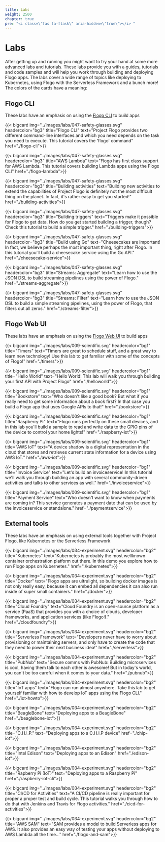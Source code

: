 ```yaml
---
title: Labs
weight: 2500
chapter: true
pre: "<i class=\"fas fa-flask\" aria-hidden=\"true\"></i> "
---
```


# Labs

After getting up and running you might want to try your hand at some more advanced labs and tutorials. These labs provide you with a guides, tutorials and code samples and will help you work through building and deploying Flogo apps. The labs cover a wide range of topics like deploying to Kubernetes, using Flogo with the Serverless Framework and a bunch more! The colors of the cards have a meaning:

## Flogo CLI

These labs have an emphasis on using the [Flogo CLI](../getting-started/getting-started-cli) to build apps

<div class="cards">

  {{< bigcard img="../images/labs/047-safety-glasses.svg" headercolor="bg3" title="Flogo CLI" text="Project Flogo provides two different command-line interfaces and which you need depends on the task you need to execute. This tutorial covers the 'flogo' command" href="./flogo-cli">}}

  {{< bigcard img="../images/labs/047-safety-glasses.svg" headercolor="bg3" title="AWS Lambda" text="Flogo has first class support for AWS Lambda. This tutorial covers building Lambda apps using the Flogo CLI" href="./flogo-lambda">}}

  {{< bigcard img="../images/labs/047-safety-glasses.svg" headercolor="bg3" title="Building activities" text="Building new activities to extend the capabilities of Project Flogo is definitely not the most difficult thing on the planet. In fact, it's rather easy to get you started!" href="./building-activities">}}

  {{< bigcard img="../images/labs/047-safety-glasses.svg" headercolor="bg3" title="Building triggers" text="Triggers make it possible for Flogo to get data. How do you get started building a trigger, though? Check this tutorial to build a simple trigger." href="./building-triggers">}}

  {{< bigcard img="../images/labs/047-safety-glasses.svg" headercolor="bg3" title="Build using Go" text="Cheesecakes are important! In fact, we believe perhaps the most important thing, right after Flogo. In this tutorial you'll build a cheesecake service using the Go API." href="./cheesecake-service">}}

  {{< bigcard img="../images/labs/047-safety-glasses.svg" headercolor="bg3" title="Streams: Aggregate" text="Learn how to use the JSON DSL to build streaming pipelines using the power of Flogo." href="./streams-aggregate">}}

  {{< bigcard img="../images/labs/047-safety-glasses.svg" headercolor="bg3" title="Streams: Filter" text="Learn how to use the JSON DSL to build a simple streaming pipelines, using the power of Flogo, that filters out all zeros." href="./streams-filter">}}

</div>

## Flogo Web UI

These labs have an emphasis on using the [Flogo Web UI](../getting-started/getting-started-webui) to build apps

<div class="cards">

  {{< bigcard img="../images/labs/009-scientific.svg" headercolor="bg1" title="Timers" text="Timers are great to schedule stuff, and a great way to learn new technology! Use this lab to get familiar with some of the concepts of Flogo!" href="./timers">}}

  {{< bigcard img="../images/labs/009-scientific.svg" headercolor="bg1" title="Hello World" text="Hello World! This lab will walk you through building your first API with Project Flogo" href="./helloworld">}}

  {{< bigcard img="../images/labs/009-scientific.svg" headercolor="bg1" title="Bookstore" text="Who doesn't like a good book? But what if you really need to get some information about a book first? In that case you build a Flogo app that uses Google APIs to that!" href="./bookstore">}}

  {{< bigcard img="../images/labs/009-scientific.svg" headercolor="bg1" title="Raspberry Pi" text="Flogo runs perfectly on these small devices, and in this lab you'll build a sample to read and write data to the GPIO pins of the device to control your home lights!" href="./raspberry-iot">}}

  {{< bigcard img="../images/labs/009-scientific.svg" headercolor="bg1" title="AWS IoT" text="A device shadow is a digital representation in the cloud that stores and retrieves current state information for a device using AWS IoT." href="./aws-iot">}}

  {{< bigcard img="../images/labs/009-scientific.svg" headercolor="bg1" title="Invoice Service" text="Let's build an invoiceservice! In this tutorial we'll walk you through building an app with several community-driven activities and talks to other services as well." href="./invoiceservice">}}

  {{< bigcard img="../images/labs/009-scientific.svg" headercolor="bg1" title="Payment Service" text="Who doesn't want to know when payments are coming in? This service generates a payment date that can be used by the invoiceservice or standalone." href="./paymentservice">}}

</div>

## External tools

These labs have an emphasis on using external tools together with Project Flogo, like Kubernetes or the Serverless Framework

<div class="cards">

  {{< bigcard img="../images/labs/034-experiment.svg" headercolor="bg2" title="Kubernetes" text="Kubernetes is probably the most wellknown container orchestration platform out there. In this demo you explore how to run Flogo apps on Kubernetes." href="./kubernetes">}}

  {{< bigcard img="../images/labs/034-experiment.svg" headercolor="bg2" title="Docker" text="Flogo apps are ultralight, so building docker images is not only really easy, because it can embed all dependencies it can also run inside of super small containers." href="./docker">}}

  {{< bigcard img="../images/labs/034-experiment.svg" headercolor="bg2" title="Cloud Foundry" text="Cloud Foundry is an open-source platform as a service (PaaS) that provides you with a choice of clouds, developer frameworks, and application services (like Flogo!)." href="./cloudfoundry">}}

  {{< bigcard img="../images/labs/034-experiment.svg" headercolor="bg2" title="Serverless Framework" text="Developers never have to worry about provisioning or maintaining servers, and only have to create the code that they need to power their next business idea!" href="./serverless">}}

  {{< bigcard img="../images/labs/034-experiment.svg" headercolor="bg2" title="PubNub" text="Secure comms with PubNub: Building microservices is cool, having them talk to each other is awesome! But in today's world, you can't be too careful when it comes to your data." href="./pubnub">}}

  {{< bigcard img="../images/labs/034-experiment.svg" headercolor="bg2" title="IoT apps" text="Flogo can run almost anywhere. Take this lab to get yourself familiar with how to develop IoT apps using the Flogo CLI." href="./iot-howto">}}

  {{< bigcard img="../images/labs/034-experiment.svg" headercolor="bg2" title="BeagleBone" text="Deploying apps to a BeagleBone" href="./beaglebone-iot">}}

  {{< bigcard img="../images/labs/034-experiment.svg" headercolor="bg2" title="C.H.I.P." text="Deploying apps to a C.H.I.P device" href="./chip-iot">}}

  {{< bigcard img="../images/labs/034-experiment.svg" headercolor="bg2" title="Intel Edison" text="Deploying apps to an Edison" href="./edison-iot">}}

  {{< bigcard img="../images/labs/034-experiment.svg" headercolor="bg2" title="Rapberry Pi (IoT)" text="Deploying apps to a Raspberry Pi" href="./raspberry-iot-cli">}}

  {{< bigcard img="../images/labs/034-experiment.svg" headercolor="bg2" title="CI/CD for Activities" text="A CI/CD pipeline is really important for proper a proper test and build cycle. This tutorial walks you through how to do that with Jenkins and Travis for Flogo activities." href="./cicd-for-activities">}}

  {{< bigcard img="../images/labs/034-experiment.svg" headercolor="bg2" title="AWS SAM" text="SAM provides a model to build Serverless apps for AWS. It also provides an easy way of testing your apps without deploying to AWS Lambda all the time..." href="./flogo-and-sam">}}

</div>